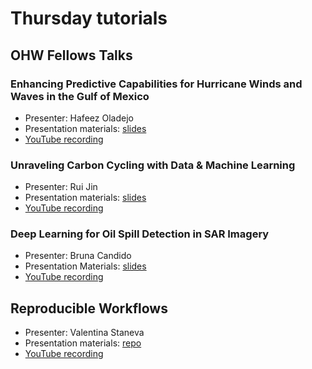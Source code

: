 # Thursday tutorials

## OHW Fellows Talks      

### Enhancing Predictive Capabilities for Hurricane Winds and Waves in the Gulf of Mexico
- Presenter: Hafeez Oladejo
- Presentation materials: [slides](https://smttt-my.sharepoint.com/:p:/g/personal/w10131973_usm_edu/EYn1daUXdEtMk6c0Yx49Ug8B3I6SCuAIZO-zTjO3CYjGrg?rtime=i1GiuIDg3Ug)
- [YouTube recording]()

### Unraveling Carbon Cycling with Data & Machine Learning
- Presenter: Rui Jin
- Presentation materials: [slides](https://docs.google.com/presentation/d/1BCjATXfT3A90ZrB8xuiglxI-UjovFjB4/edit?usp=drive_link&ouid=114659439074965905742&rtpof=true&sd=true)
- [YouTube recording]()

### Deep Learning for Oil Spill Detection in SAR Imagery
- Presenter: Bruna Candido
- Presentation Materials: [slides](https://gamma.app/docs/deeplearning-workflow-q994ucje9izcn39?mode=doc)
- [YouTube recording]()                                                                                     

## Reproducible Workflows
- Presenter: Valentina Staneva              
- Presentation materials: [repo](https://github.com/oceanhackweek/ohwyy_proj_template/issues)    
- [YouTube recording]()  
